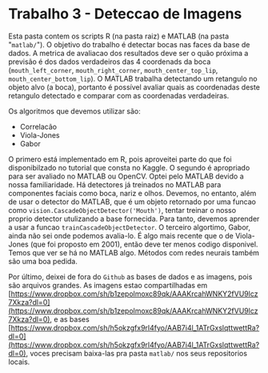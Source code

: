 Trabalho 3 - Deteccao de Imagens
=================

Esta pasta contem os scripts R (na pasta raiz) e MATLAB (na pasta "`matlab/`"). O objetivo do trabalho é detectar bocas nas faces da base de dados. A metrica de avaliacao dos resultados deve ser o quão próxima a previsão é dos dados verdadeiros das 4 coordenads da boca (`mouth_left_corner`,  `mouth_right_corner`, `mouth_center_top_lip`,` mouth_center_bottom_lip`). O MATLAB trabalha detectando um retangulo no objeto alvo (a boca), portanto é possível avaliar quais as coordenadas deste retangulo detectado e comparar com as coordenadas verdadeiras.

Os algoritmos que devemos utilizar são:
* Correlacão
* Viola-Jones
* Gabor

O primero está implementado em R, pois aproveitei parte do que foi disponibilzado no tutorial que consta no Kaggle. O segundo é apropriado para ser avaliado no MATLAB ou OpenCV. Optei pelo MATLAB devido a nossa familiaridade. Há detectores já treinados no MATLAB para componentes faciais como boca, nariz e olhos. Devemos, no entanto, além de usar o detector do MATLAB, que é um objeto retornado por uma funcao como `vision.CascadeObjectDetector('Mouth')`, tentar treinar o nosso proprio detector utulizando a base fornecida. Para tanto, devemos aprender a usar a funcao `trainCascadeObjectDetector`. O terceiro algortimo, Gabor, ainda não sei onde podemos avalia-lo. É algo mais recente que o de Viola-Jones (que foi proposto em 2001), então deve ter menos codigo disponivel. Temos que ver se há no MATLAB algo. Métodos com redes neurais também são uma boa pedida.

Por último, deixei de fora do `Github` as bases de dados e as imagens, pois são arquivos grandes. As imagens estao compartilhadas em [https://www.dropbox.com/sh/b1zepolmoxc89qk/AAAKrcahWNKY2fVU9lcz7Xkza?dl=0](https://www.dropbox.com/sh/b1zepolmoxc89qk/AAAKrcahWNKY2fVU9lcz7Xkza?dl=0), e as bases [https://www.dropbox.com/sh/h5okzgfx9rl4fyo/AAB7i4l_1ATrGxslqttwettRa?dl=0](https://www.dropbox.com/sh/h5okzgfx9rl4fyo/AAB7i4l_1ATrGxslqttwettRa?dl=0), voces precisam baixa-las pra pasta `matlab/` nos seus repositorios locais.



